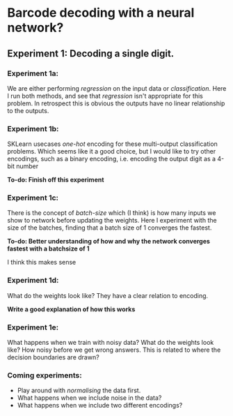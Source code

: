 # Barcode decoding with a neural network?


## Experiment 1: Decoding a single digit.

### Experiment 1a:

We are either performing *regression* on the input data or *classification*.
Here I run both methods, and see that *regression* isn't appropriate for this problem.
In retrospect this is obvious the outputs have no linear relationship to the outputs.

### Experiment 1b:

SKLearn usecases *one-hot* encoding for these multi-output classification problems. Which seems like it a good choice, but I would like to try other encodings, such as a binary encoding, i.e. encoding the output digit as a 4-bit number

**To-do: Finish off this experiment**
### Experiment 1c:

There is the concept of *batch-size* which (I think) is how many inputs we show to network before updating the weights.
Here I experiment with the size of the batches, finding that a batch size of 1 converges the fastest.

**To-do:  Better understanding of how and why the network converges fastest with a batchsize of 1**

I think this makes sense

### Experiment 1d:

What do the weights look like?
They have a clear relation to encoding.

**Write a good explanation of how this works**

### Experiment 1e:

What happens when we train with noisy data? What do the weights look like? How noisy before we get wrong answers.
This is related to where the decision boundaries are drawn?

### Coming experiments:


- Play around with *normalising* the data first.
- What happens when we include noise in the data?
- What happens when we include two different encodings?